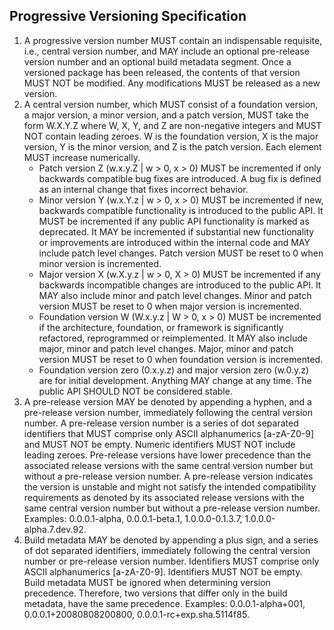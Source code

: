 ## Progressive Versioning Specification

1. A progressive version number MUST contain an indispensable requisite, i.e., central version number, and MAY include an optional pre-release version number and an optional build metadata segment. Once a versioned package has been released, the contents of that version MUST NOT be modified. Any modifications MUST be released as a new version.
2. A central version number, which MUST consist of a foundation version, a major version, a minor version, and a patch version, MUST take the form W.X.Y.Z where W, X, Y, and Z are non-negative integers and MUST NOT contain leading zeroes. W is the foundation version, X is the major version, Y is the minor version, and Z is the patch version. Each element MUST increase numerically.
    - Patch version Z (w.x.y.Z | w > 0, x > 0) MUST be incremented if only backwards compatible bug fixes are introduced. A bug fix is defined as an internal change that fixes incorrect behavior.
    - Minor version Y (w.x.Y.z | w > 0, x > 0) MUST be incremented if new, backwards compatible functionality is introduced to the public API. It MUST be incremented if any public API functionality is marked as deprecated. It MAY be incremented if substantial new functionality or improvements are introduced within the internal code and MAY include patch level changes. Patch version MUST be reset to 0 when minor version is incremented.
    - Major version X (w.X.y.z | w > 0, X > 0) MUST be incremented if any backwards incompatible changes are introduced to the public API. It MAY also include minor and patch level changes. Minor and patch version MUST be reset to 0 when major version is incremented.
    - Foundation version W (W.x.y.z | W > 0, x > 0) MUST be incremented if the architecture, foundation, or framework is significantly refactored, reprogrammed or reimplemented. It MAY also include major, minor and patch level changes. Major, minor and patch version MUST be reset to 0 when foundation version is incremented.
    - Foundation version zero (0.x.y.z) and major version zero (w.0.y.z) are for initial development. Anything MAY change at any time. The public API SHOULD NOT be considered stable.
3. A pre-release version MAY be denoted by appending a hyphen, and a pre-release version number, immediately following the central version number. A pre-release version number is a series of dot separated identifiers that MUST comprise only ASCII alphanumerics [a-zA-Z0-9] and MUST NOT be empty. Numeric identifiers MUST NOT include leading zeroes. Pre-release versions have lower precedence than the associated release versions with the same central version number but without a pre-release version number. A pre-release version indicates the version is unstable and might not satisfy the intended compatibility requirements as denoted by its associated release versions with the same central version number but without a pre-release version number. Examples: 0.0.0.1-alpha, 0.0.0.1-beta.1, 1.0.0.0-0.1.3.7, 1.0.0.0-alpha.7.dev.92.
4. Build metadata MAY be denoted by appending a plus sign, and a series of dot separated identifiers, immediately following the central version number or pre-release version number. Identifiers MUST comprise only ASCII alphanumerics [a-zA-Z0-9]. Identifiers MUST NOT be empty. Build metadata MUST be ignored when determining version precedence. Therefore, two versions that differ only in the build metadata, have the same precedence. Examples: 0.0.0.1-alpha+001, 0.0.0.1+20080808200800, 0.0.0.1-rc+exp.sha.5114f85.